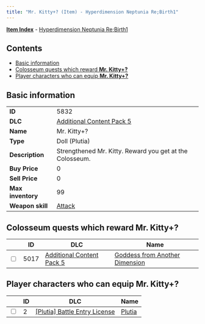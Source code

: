 ```yaml
---
title: "Mr. Kitty+? (Item) - Hyperdimension Neptunia Re;Birth1"
---
```


[**Item Index**](/neptunia/rb1/item/index.html) - [Hyperdimension Neptunia Re;Birth1](/neptunia/rb1)

## Contents

- [Basic information](#basic-information)
- [Colosseum quests which reward **Mr. Kitty+?**](#colosseum-quests-which-reward-mr-kitty)
- [Player characters who can equip **Mr. Kitty+?**](#player-characters-who-can-equip-mr-kitty)

## Basic information

|   |   |
| -- | -- |
| **ID** | 5832 |
| **DLC** | [Additional Content Pack 5](/neptunia/rb1/dlc/14-pack5.html) |
| **Name** | Mr. Kitty+? |
| **Type** | Doll (Plutia) |
| **Description** | Strengthened Mr. Kitty. Reward you get at the Colosseum. |
| **Buy Price** | 0 |
| **Sell Price** | 0 |
| **Max inventory** | 99 |
| **Weapon skill** | [Attack](/neptunia/rb1/skill/7-201-attack.html) |


## Colosseum quests which reward **Mr. Kitty+?**

|    | ID | DLC | Name |
| -- | -- | --- | ---- |
| <input type="checkbox" id="rb1-colosseum-14-5017" class="trackbox" /> | 5017 | [Additional Content Pack 5](/neptunia/rb1/dlc/14-pack5.html) | [Goddess from Another Dimension](/neptunia/rb1/colosseum/14-5017-goddess-from-another-dimension.html) |


## Player characters who can equip **Mr. Kitty+?**

|    | ID | DLC | Name |
| -- | -- | --- | ---- |
| <input type="checkbox" id="rb1-player-7-2" class="trackbox" /> | 2 | [[Plutia] Battle Entry License](/neptunia/rb1/dlc/7-plutia.html) | [Plutia](/neptunia/rb1/player/7-2-plutia.html) |

